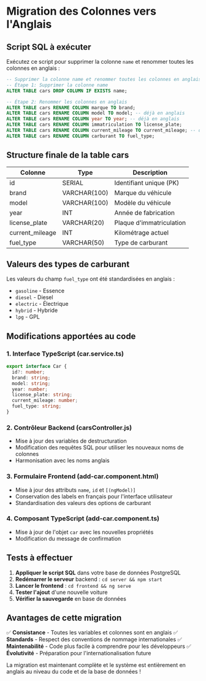 # Migration des Colonnes vers l'Anglais

## Script SQL à exécuter

Exécutez ce script pour supprimer la colonne `name` et renommer toutes les colonnes en anglais :

```sql
-- Supprimer la colonne name et renommer toutes les colonnes en anglais
-- Étape 1: Supprimer la colonne name
ALTER TABLE cars DROP COLUMN IF EXISTS name;

-- Étape 2: Renommer les colonnes en anglais
ALTER TABLE cars RENAME COLUMN marque TO brand;
ALTER TABLE cars RENAME COLUMN model TO model; -- déjà en anglais
ALTER TABLE cars RENAME COLUMN year TO year; -- déjà en anglais
ALTER TABLE cars RENAME COLUMN immatriculation TO license_plate;
ALTER TABLE cars RENAME COLUMN current_mileage TO current_mileage; -- déjà en anglais
ALTER TABLE cars RENAME COLUMN carburant TO fuel_type;
```

## Structure finale de la table cars

| Colonne          | Type          | Description                    |
|------------------|---------------|--------------------------------|
| id               | SERIAL        | Identifiant unique (PK)        |
| brand            | VARCHAR(100)  | Marque du véhicule             |
| model            | VARCHAR(100)  | Modèle du véhicule             |
| year             | INT           | Année de fabrication           |
| license_plate    | VARCHAR(20)   | Plaque d'immatriculation       |
| current_mileage  | INT           | Kilométrage actuel             |
| fuel_type        | VARCHAR(50)   | Type de carburant              |

## Valeurs des types de carburant

Les valeurs du champ `fuel_type` ont été standardisées en anglais :

- `gasoline` - Essence
- `diesel` - Diesel
- `electric` - Électrique
- `hybrid` - Hybride
- `lpg` - GPL

## Modifications apportées au code

### 1. Interface TypeScript (car.service.ts)
```typescript
export interface Car {
  id?: number;
  brand: string;
  model: string;
  year: number;
  license_plate: string;
  current_mileage: number;
  fuel_type: string;
}
```

### 2. Contrôleur Backend (carsController.js)
- Mise à jour des variables de destructuration
- Modification des requêtes SQL pour utiliser les nouveaux noms de colonnes
- Harmonisation avec les noms anglais

### 3. Formulaire Frontend (add-car.component.html)
- Mise à jour des attributs `name`, `id` et `[(ngModel)]`
- Conservation des labels en français pour l'interface utilisateur
- Standardisation des valeurs des options de carburant

### 4. Composant TypeScript (add-car.component.ts)
- Mise à jour de l'objet `car` avec les nouvelles propriétés
- Modification du message de confirmation

## Tests à effectuer

1. **Appliquer le script SQL** dans votre base de données PostgreSQL
2. **Redémarrer le serveur** backend : `cd server && npm start`
3. **Lancer le frontend** : `cd frontend && ng serve`
4. **Tester l'ajout** d'une nouvelle voiture
5. **Vérifier la sauvegarde** en base de données

## Avantages de cette migration

✅ **Consistance** - Toutes les variables et colonnes sont en anglais
✅ **Standards** - Respect des conventions de nommage internationales
✅ **Maintenabilité** - Code plus facile à comprendre pour les développeurs
✅ **Évolutivité** - Préparation pour l'internationalisation future

La migration est maintenant complète et le système est entièrement en anglais au niveau du code et de la base de données !